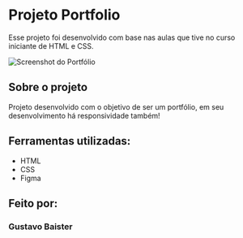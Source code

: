 # Projeto Portfolio

Esse projeto foi desenvolvido com base nas aulas que tive no curso iniciante de HTML e CSS.

![Screenshot do Portfólio](https://i.postimg.cc/56kRpFHF/Screenshot-2024-09-27-at-08-52-08-Portfolio.png)

## Sobre o projeto

Projeto desenvolvido com o objetivo de ser um portfólio, em seu desenvolvimento há responsividade também!

## Ferramentas utilizadas:
* HTML
* CSS
* Figma

## Feito por:
### Gustavo Baister

